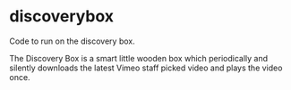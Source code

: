 discoverybox
============

Code to run on the discovery box.

The Discovery Box is a smart little wooden box which periodically and silently downloads the latest Vimeo staff picked video and plays the video once. 
